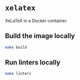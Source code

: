 # `xelatex`

XeLaTeX in a Docker container.

## Build the image locally

```bash
make build
```

## Run linters locally

```bash
make linters
```
